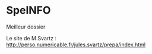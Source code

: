 # SpeINFO
Meilleur dossier

Le site de M.Svartz : http://perso.numericable.fr/jules.svartz/prepa/index.html
